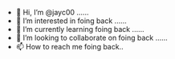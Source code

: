- 👋 Hi, I’m @jayc00 ......
- 👀 I’m interested in foing back ......
- 🌱 I’m currently learning foing back ......
- 💞️ I’m looking to collaborate on foing back ......
- 📫 How to reach me foing back..

<!---
jayc00/jayc00 is a ✨ special ✨ repository because its `README.md` (this file) appears on your GitHub profile.
You can click the Preview link to take a look at your changes.
--->
